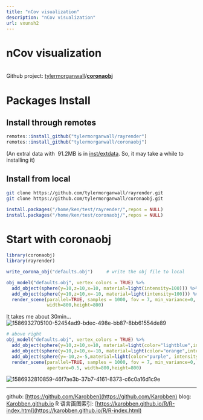 ```yaml
---
title: "nCov visualization"
description: "nCov visualization"
url: vxunsh2
---
```


# nCov visualization


<br />Github project: [tylermorganwall](https://github.com/tylermorganwall)/**[coronaobj](https://github.com/tylermorganwall/coronaobj)**<br />

<a name="2WjTv"></a>
# Packages Install
<a name="ZEugX"></a>
## Install through remotes
```r
remotes::install_github("tylermorganwall/rayrender")
remotes::install_github("tylermorganwall/coronaobj")
```
(An extral data with  91.2MB is in [inst/extdata](https://github.com/tylermorganwall/coronaobj/tree/master/inst/extdata). So, it may take a while to installing it)<br />

<a name="94An8"></a>
## Install from local
```bash
git clone https://github.com/tylermorganwall/rayrender.git
git clone https://github.com/tylermorganwall/coronaobj.git
```
```r
install.packages("/home/ken/test/rayrender/",repos = NULL)
install.packages("/home/ken/test/coronaobj/",repos = NULL)
```


<a name="oDJ9Y"></a>
# Start with coronaobj
```r
library(coronaobj)
library(rayrender)

write_corona_obj("defaults.obj")	 # write the obj file to local

obj_model("defaults.obj", vertex_colors = TRUE) %>%
  add_object(sphere(y=10,z=10,x=10, material=light(intensity=100))) %>%
  add_object(sphere(y=10,z=10,x=-10, material=light(intensity=100))) %>%
  render_scene(parallel=TRUE, samples = 1000, fov = 7, min_variance=0, focal_distance = 9.6,
               width=800,height=800)
```
It takes me about 30min...<br />
![1586932705100-52454ad9-bdec-498e-bb87-8bb61554de89](https://i.loli.net/2020/06/20/LwcMThRQurxa23f.jpg)


```r
# above right
obj_model("defaults.obj", vertex_colors = TRUE) %>%
  add_object(sphere(y=10,z=10,x=10, material=light(color="lightblue",intensity=160))) %>%
  add_object(sphere(y=10,z=10,x=-10, material=light(color="orange",intensity=160))) %>%
  add_object(sphere(y=-10,z=-5,material=light(color="purple", intensity = 160))) %>%
  render_scene(parallel=TRUE, samples = 1000, fov = 7, min_variance=0, focal_distance = 9.6,
               aperture=0.5, width=800,height=800)
```
![1586932810859-46f7ae3b-37b7-4161-8373-c6c0a16d1c9e](https://i.loli.net/2020/06/20/LBFDxuv3UniCAo2.jpg)



---
github: [https://github.com/Karobben](https://github.com/Karobben)
blog: [Karobben.github.io](http://Karobben.github.io)
R 语言画图索引: [https://karobben.github.io/R/R-index.html](https://karobben.github.io/R/R-index.html)
